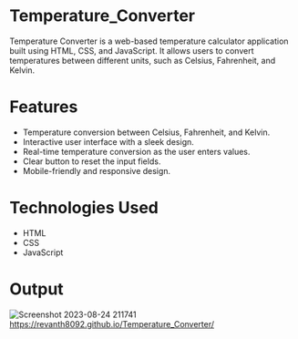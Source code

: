 # Temperature_Converter
Temperature Converter is a web-based temperature calculator application built using HTML, CSS, and JavaScript. It allows users to convert temperatures between different units, such as Celsius, Fahrenheit, and Kelvin.
# Features
- Temperature conversion between Celsius, Fahrenheit, and Kelvin.
- Interactive user interface with a sleek design.
- Real-time temperature conversion as the user enters values.
- Clear button to reset the input fields.
- Mobile-friendly and responsive design.
# Technologies Used
- HTML
- CSS
- JavaScript
# Output
![Screenshot 2023-08-24 211741](https://github.com/Revanth8092/Temperature_Converter/assets/143109774/6dce9994-44cd-4eff-963a-ee2d301d6b3f)
https://revanth8092.github.io/Temperature_Converter/

